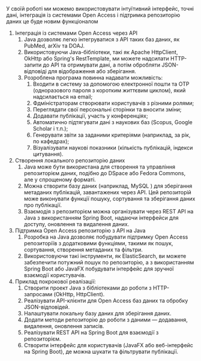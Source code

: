 У своїй роботі ми можемо використовувати інтуїтивний інтерфейс, точні дані, інтеграція із системами Open Access і підтримка репозиторію даних це буде новим функціоналом
1. Інтеграція із системами Open Access через API 
   1. Java дозволяє легко інтегруватися з API таких баз даних, як PubMed, arXiv та DOAJ. 
   2. Використовуючи Java-бібліотеки, такі як Apache HttpClient, OkHttp або Spring's RestTemplate, ми можете надсилати HTTP-запити до API та отримувати дані, а потім обробляти JSON-відповіді для відображення або зберігання. 
   3. Розроблена програма повинна надавати можливість:
      1. Входити в систему за допомогою електронної пошти та OTP (одноразового пароля з коротким життєвим циклом), який надсилається на email;
      2. Фдміністраторам створювати користувачів з різними ролями;
      3. Переглядати свої персональні сторінки та вносити зміни;
      4. Додавати публікації, участь у конференціях;
      5. Автоматично підтягувати дані з наукових баз (Scopus, Google Scholar і т.п.);
      6. Генерувати звіти за заданими критеріями (наприклад, за рік, по кафедрах);
      7. Візуалізувати наукові показники (кількість публікацій, індекси цитування).
2. Створення локального репозиторію даних 
   1. Java може бути використана для створення та управління репозиторієм даних, подібно до DSpace або Fedora Commons, але у спрощеному форматі. 
   2. Можна створити базу даних (наприклад, MySQL ) для зберігання метаданих публікацій, завантажених через API. Цей репозиторій може виконувати функції пошуку, сортування та зберігання даних про публікації. 
   3. Взаємодія з репозиторієм можна організувати через REST API на Java з використанням Spring Boot, надаючи інтерфейси для доступу, оновлення та видалення даних.
3. Підтримка Open Access репозиторію з API на Java
   1. Розробка на Java дозволяє побудувати підтримку Open Access репозиторіїв з додатковими функціями, такими як пошук, сортування, створення метаданих та фільтри.
   2. Використовуючи такі інструменти, як ElasticSearch, ви можете забезпечити потужний пошук по репозиторію, а з використанням Spring Boot або JavaFX побудувати інтерфейс для зручної взаємодії користувачів.
4. Приклад покрокової реалізації:
   1.  Створити проект Java з бібліотеками до роботи з HTTP-запросами (OkHttp, HttpClient).
   2.  Реалізувати API-клієнти для Open Access баз даних та обробку JSON-відповідей. 
   3.  Налаштувати локальну базу даних для зберігання даних.
   4.  Додати методи репозиторію до роботи з даними — додавання, видалення, оновлення записів.
   5.  Реалізувати REST API на Spring Boot для взаємодії з репозиторієм. 
   6.  Створити інтерфейс для користувачів (JavaFX або веб-інтерфейс на Spring Boot), де можна шукати та фільтрувати публікації.
